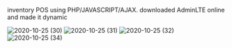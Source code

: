 inventory POS using PHP/JAVASCRIPT/AJAX. downloaded AdminLTE online and made it dynamic




![2020-10-25 (30)](https://user-images.githubusercontent.com/15255355/97121636-3876ae80-16f6-11eb-99e4-215296d22d19.png)
![2020-10-25 (31)](https://user-images.githubusercontent.com/15255355/97121637-390f4500-16f6-11eb-8010-2a9296ad3ce4.png)
![2020-10-25 (32)](https://user-images.githubusercontent.com/15255355/97121638-390f4500-16f6-11eb-9303-0140b64e7e23.png)
![2020-10-25 (34)](https://user-images.githubusercontent.com/15255355/97121639-390f4500-16f6-11eb-8c92-b54454340371.png)
